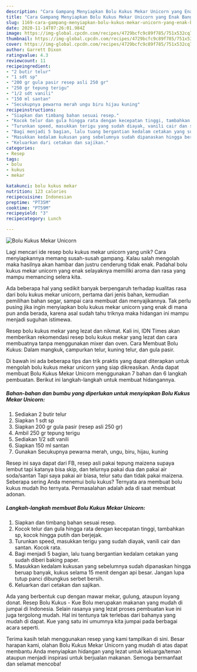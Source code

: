 ```yaml
---
description: "Cara Gampang Menyiapkan Bolu Kukus Mekar Unicorn yang Enak Banget"
title: "Cara Gampang Menyiapkan Bolu Kukus Mekar Unicorn yang Enak Banget"
slug: 1169-cara-gampang-menyiapkan-bolu-kukus-mekar-unicorn-yang-enak-banget
date: 2020-11-14T07:26:01.984Z
image: https://img-global.cpcdn.com/recipes/4729bcfc9c89f785/751x532cq70/bolu-kukus-mekar-unicorn-foto-resep-utama.jpg
thumbnail: https://img-global.cpcdn.com/recipes/4729bcfc9c89f785/751x532cq70/bolu-kukus-mekar-unicorn-foto-resep-utama.jpg
cover: https://img-global.cpcdn.com/recipes/4729bcfc9c89f785/751x532cq70/bolu-kukus-mekar-unicorn-foto-resep-utama.jpg
author: Garrett Dixon
ratingvalue: 4.3
reviewcount: 11
recipeingredient:
- "2 butir telur"
- "1 sdt sp"
- "200 gr gula pasir resep asli 250 gr"
- "250 gr tepung terigu"
- "1/2 sdt vanili"
- "150 ml santan"
- "Secukupnya pewarna merah ungu biru hijau kuning"
recipeinstructions:
- "Siapkan dan timbang bahan sesuai resep."
- "Kocok telur dan gula hingga rata dengan kecepatan tinggi, tambahkan sp, kocok hingga putih dan berjejak."
- "Turunkan speed, masukkan terigu yang sudah diayak, vanili cair dan santan. Kocok rata."
- "Bagi menjadi 5 bagian, lalu tuang bergantian kedalam cetakan yang sudah diberi baking paper."
- "Masukkan kedalam kukusan yang sebelumnya sudah dipanaskan hingga beruap banyak, kukus selama 15 menit dengan api besar. Jangan lupa tutup panci dibungkus serbet bersih."
- "Keluarkan dari cetakan dan sajikan."
categories:
- Resep
tags:
- bolu
- kukus
- mekar

katakunci: bolu kukus mekar 
nutrition: 123 calories
recipecuisine: Indonesian
preptime: "PT35M"
cooktime: "PT59M"
recipeyield: "3"
recipecategory: Lunch

---
```



![Bolu Kukus Mekar Unicorn](https://img-global.cpcdn.com/recipes/4729bcfc9c89f785/751x532cq70/bolu-kukus-mekar-unicorn-foto-resep-utama.jpg)

Lagi mencari ide resep bolu kukus mekar unicorn yang unik? Cara menyiapkannya memang susah-susah gampang. Kalau salah mengolah maka hasilnya akan hambar dan justru cenderung tidak enak. Padahal bolu kukus mekar unicorn yang enak selayaknya memiliki aroma dan rasa yang mampu memancing selera kita.

Ada beberapa hal yang sedikit banyak berpengaruh terhadap kualitas rasa dari bolu kukus mekar unicorn, pertama dari jenis bahan, kemudian pemilihan bahan segar, sampai cara membuat dan menyajikannya. Tak perlu pusing jika ingin menyiapkan bolu kukus mekar unicorn yang enak di mana pun anda berada, karena asal sudah tahu triknya maka hidangan ini mampu menjadi suguhan istimewa.

Resep bolu kukus mekar yang lezat dan nikmat. Kali ini, IDN Times akan memberikan rekomendasi resep bolu kukus mekar yang lezat dan cara membuatnya tanpa menggunakan mixer dan oven. Cara Membuat Bolu Kukus: Dalam mangkuk, campurkan telur, kuning telur, dan gula pasir.


Di bawah ini ada beberapa tips dan trik praktis yang dapat diterapkan untuk mengolah bolu kukus mekar unicorn yang siap dikreasikan. Anda dapat membuat Bolu Kukus Mekar Unicorn menggunakan 7 bahan dan 6 langkah pembuatan. Berikut ini langkah-langkah untuk membuat hidangannya.

<!--inarticleads1-->

##### Bahan-bahan dan bumbu yang diperlukan untuk menyiapkan Bolu Kukus Mekar Unicorn:

1. Sediakan 2 butir telur
1. Siapkan 1 sdt sp
1. Siapkan 200 gr gula pasir (resep asli 250 gr)
1. Ambil 250 gr tepung terigu
1. Sediakan 1/2 sdt vanili
1. Siapkan 150 ml santan
1. Gunakan Secukupnya pewarna merah, ungu, biru, hijau, kuning


Resep ini saya dapat dari FB, resep asli pakai tepung maizena supaya lembut tapi katanya bisa skip, dan telurnya pakai dua dan pakai air soda/santan Tapi saya pakai air biasa, telur satu dan tidak pakai maizena. Seberapa sering Anda menemui bolu kukus? Ternyata ara membuat bolu kukus mudah lho ternyata. Permasalahan adalah ada di saat membuat adonan. 

<!--inarticleads2-->

##### Langkah-langkah membuat Bolu Kukus Mekar Unicorn:

1. Siapkan dan timbang bahan sesuai resep.
1. Kocok telur dan gula hingga rata dengan kecepatan tinggi, tambahkan sp, kocok hingga putih dan berjejak.
1. Turunkan speed, masukkan terigu yang sudah diayak, vanili cair dan santan. Kocok rata.
1. Bagi menjadi 5 bagian, lalu tuang bergantian kedalam cetakan yang sudah diberi baking paper.
1. Masukkan kedalam kukusan yang sebelumnya sudah dipanaskan hingga beruap banyak, kukus selama 15 menit dengan api besar. Jangan lupa tutup panci dibungkus serbet bersih.
1. Keluarkan dari cetakan dan sajikan.


Ada yang berbentuk cup dengan mawar mekar, gulung, ataupun loyang donat. Resep Bolu Kukus - Kue Bolu merupakan makanan yang mudah di jumpai di Indonesia. Selain rasanya yang lezat proses pembuatan kue ini juga tergolong mudah. Hal ini tentunya tak terlebas dari bahanya yang mudah di dapat. Kue yang satu ini umumnya kita jumpai pada berbagai acara seperti. 

Terima kasih telah menggunakan resep yang kami tampilkan di sini. Besar harapan kami, olahan Bolu Kukus Mekar Unicorn yang mudah di atas dapat membantu Anda menyiapkan hidangan yang lezat untuk keluarga/teman ataupun menjadi inspirasi untuk berjualan makanan. Semoga bermanfaat dan selamat mencoba!

